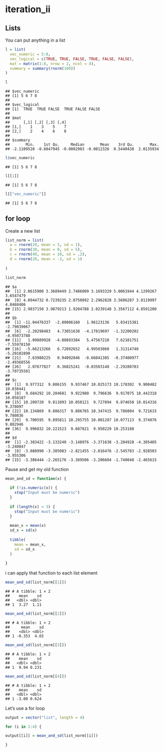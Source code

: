 iteration_ii
================

## Lists

You can put anything in a list

``` r
l = list(
  vec_numeric = 5:8,
  vec_logical = c(TRUE, TRUE, FALSE, TRUE, FALSE, FALSE),
  mat = matrix(1:8, nrow = 2, ncol = 4),
  summary = summary(rnorm(100))
)
```

``` r
l
```

    ## $vec_numeric
    ## [1] 5 6 7 8
    ## 
    ## $vec_logical
    ## [1]  TRUE  TRUE FALSE  TRUE FALSE FALSE
    ## 
    ## $mat
    ##      [,1] [,2] [,3] [,4]
    ## [1,]    1    3    5    7
    ## [2,]    2    4    6    8
    ## 
    ## $summary
    ##       Min.    1st Qu.     Median       Mean    3rd Qu.       Max. 
    ## -2.1109520 -0.6047945 -0.0002903 -0.0012326  0.5440438  2.0135934

``` r
l$vec_numeric
```

    ## [1] 5 6 7 8

``` r
l[[1]]
```

    ## [1] 5 6 7 8

``` r
l[["vec_numeric"]]
```

    ## [1] 5 6 7 8

## for loop

Create a new list

``` r
list_norm = list(
  a = rnorm(20, mean = 3, sd = 1),
  b = rnorm(30, mean = 0, sd = 5),
  c = rnorm(40, mean = 10, sd = .2),
  d = rnorm(20, mean = -3, sd = 1)
  
)
```

``` r
list_norm
```

    ## $a
    ##  [1] 2.0615900 3.3689449 2.7486009 3.1693329 5.0061944 4.1299267 3.6547479
    ##  [8] 4.0944732 0.7239235 2.8750892 2.2962828 3.5606287 3.8119997 4.8468486
    ## [15] 2.9837150 3.9879213 1.9204788 2.0239148 3.3567112 4.8591200
    ## 
    ## $b
    ##  [1] -11.04476337  -2.80086160   1.96123136   5.83415381  -2.79039067
    ##  [6]  -2.20298483   4.73051638  -4.17819697  -1.32200202  -4.95073788
    ## [11]   1.09889928  -4.08893384   5.47567210   7.62101751  -7.55978150
    ## [16]  -5.66213266   6.72892652   4.99503060   1.31314740  -5.20102890
    ## [21]   7.63980225   0.94092846  -0.66041385  -0.37400977  -2.49368556
    ## [26]   2.07677827   0.36825241  -0.03503148  -2.29280783  -3.70735501
    ## 
    ## $c
    ##  [1]  9.977312  9.806155  9.937467 10.025173 10.170302  9.900482 10.038441
    ##  [8]  9.684292 10.204681  9.922980  9.796636  9.917075 10.442318 10.058187
    ## [15] 10.209720  9.811093 10.058121  9.727894  9.874650 10.014316  9.378097
    ## [22] 10.134869  9.886317  9.886765 10.347415  9.786004  9.721615  9.780836
    ## [29]  9.700595  9.895811 10.295755 10.001207 10.077113  9.374076  9.802946
    ## [36]  9.996832 10.221523  9.687821  9.950229 10.253108
    ## 
    ## $d
    ##  [1] -2.383422 -3.133240 -3.148976 -3.371638 -3.204928 -4.305405 -3.240847
    ##  [8] -3.088990 -3.385083 -2.821455 -2.016476 -2.545783 -2.928503 -3.955306
    ## [15] -3.386444 -2.265176 -3.389506 -3.206604 -1.740048 -2.465615

Pause and get my old function

``` r
mean_and_sd = function(x) {
  
  if (!is.numeric(x)) {
    stop("Input must be numeric")
  }
  
  if (length(x) < 3) {
    stop("Input must be numeric")
  }
  
  mean_x = mean(x)
  sd_x = sd(x)
  
  tibble(
    mean = mean_x,
    sd = sd_x
  )
  
}
```

i can apply that function to each list element

``` r
mean_and_sd(list_norm[[1]])
```

    ## # A tibble: 1 × 2
    ##    mean    sd
    ##   <dbl> <dbl>
    ## 1  3.27  1.11

``` r
mean_and_sd(list_norm[[2]])
```

    ## # A tibble: 1 × 2
    ##     mean    sd
    ##    <dbl> <dbl>
    ## 1 -0.353  4.65

``` r
mean_and_sd(list_norm[[3]])
```

    ## # A tibble: 1 × 2
    ##    mean    sd
    ##   <dbl> <dbl>
    ## 1  9.94 0.231

``` r
mean_and_sd(list_norm[[4]])
```

    ## # A tibble: 1 × 2
    ##    mean    sd
    ##   <dbl> <dbl>
    ## 1 -3.00 0.624

Let’s use a for loop

``` r
output = vector("list", length = 4)

for (i in 1:4) {

output[[i]] = mean_and_sd(list_norm[[i]])

}
```
